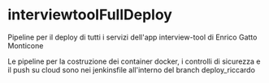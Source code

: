 # interviewtoolFullDeploy
Pipeline per il deploy di tutti i servizi dell'app interview-tool di Enrico Gatto Monticone

Le pipeline per la costruzione dei container docker, i controlli di sicurezza e il push su cloud sono nei jenkinsfile all'interno del branch deploy_riccardo
